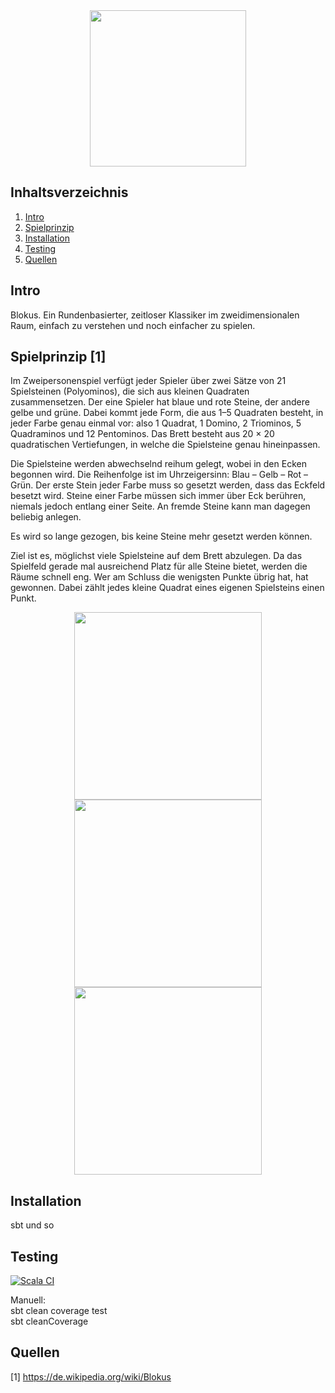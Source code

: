 <p align="center" style="margin:0; padding:0;">
  <h1 align="center" style="margin:0; padding:0;"><img src="https://static.wikia.nocookie.net/logopedia/images/a/a7/Blokus.png" align="center" width="250px"></img></h1>
</p>

## Inhaltsverzeichnis

1. [Intro](#intro)
2. [Spielprinzip](#spielprinzip)
3. [Installation](#installation)
4. [Testing](#testing)
5. [Quellen](#quellen)

## Intro

Blokus. Ein Rundenbasierter, zeitloser Klassiker im zweidimensionalen Raum, einfach zu verstehen und noch einfacher zu spielen.

## Spielprinzip [1]

Im Zweipersonenspiel verfügt jeder Spieler über zwei Sätze von 21 Spielsteinen (Polyominos), die sich aus kleinen Quadraten zusammensetzen. Der eine Spieler hat blaue und rote Steine, der andere gelbe und grüne. Dabei kommt jede Form, die aus 1–5 Quadraten besteht, in jeder Farbe genau einmal vor: also 1 Quadrat, 1 Domino, 2 Triominos, 5 Quadraminos und 12 Pentominos. Das Brett besteht aus 20 × 20 quadratischen Vertiefungen, in welche die Spielsteine genau hineinpassen.<br>

Die Spielsteine werden abwechselnd reihum gelegt, wobei in den Ecken begonnen wird. Die Reihenfolge ist im Uhrzeigersinn: Blau – Gelb – Rot – Grün. Der erste Stein jeder Farbe muss so gesetzt werden, dass das Eckfeld besetzt wird. Steine einer Farbe müssen sich immer über Eck berühren, niemals jedoch entlang einer Seite. An fremde Steine kann man dagegen beliebig anlegen.<br>

Es wird so lange gezogen, bis keine Steine mehr gesetzt werden können.<br>

Ziel ist es, möglichst viele Spielsteine auf dem Brett abzulegen. Da das Spielfeld gerade mal ausreichend Platz für alle Steine bietet, werden die Räume schnell eng. Wer am Schluss die wenigsten Punkte übrig hat, hat gewonnen. Dabei zählt jedes kleine Quadrat eines eigenen Spielsteins einen Punkt.
<div align="center">
  <img src="https://upload.wikimedia.org/wikipedia/commons/1/16/BlockusFinalBoardCloseUp.jpg" width=300px>
  <img src="https://upload.wikimedia.org/wikipedia/commons/thumb/2/2a/Blokus_starting_in_Tampere.jpg/2560px-Blokus_starting_in_Tampere.jpg" width=300px>
  <img src="https://upload.wikimedia.org/wikipedia/commons/thumb/e/e5/Blokus_with_two_players.jpg/2560px-Blokus_with_two_players.jpg" width=300px>
</div>

## Installation

sbt und so

## Testing

[![Scala CI](https://github.com/Florian11111/blokus/actions/workflows/scala.yml/badge.svg)](https://github.com/Florian11111/blokus/actions/workflows/scala.yml)

Manuell:<br>
sbt clean coverage test<br>
sbt cleanCoverage

## Quellen
[1] https://de.wikipedia.org/wiki/Blokus
